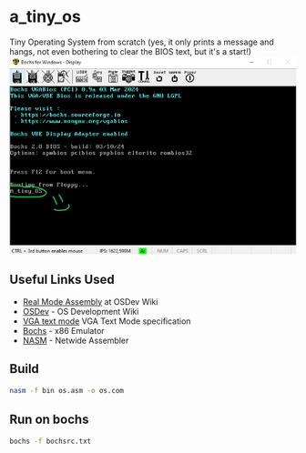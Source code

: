 # a_tiny_os

Tiny Operating System from scratch
(yes, it only prints a message and hangs, not even bothering to clear the BIOS text, but it's a start!)
![proof :)](./A_Tiny_OS.png)

## Useful Links Used

- [Real Mode Assembly](https://wiki.osdev.org/Real_mode_assembly_I) at OSDev Wiki
- [OSDev](https://wiki.osdev.org/Main_Page) - OS Development Wiki
- [VGA text mode](https://en.wikipedia.org/wiki/VGA_text_mode) VGA Text Mode specification
- [Bochs](http://bochs.sourceforge.net/) - x86 Emulator
- [NASM](https://www.nasm.us/) - Netwide Assembler

## Build

```bash
nasm -f bin os.asm -o os.com
```

## Run on bochs

```bash
bochs -f bochsrc.txt
```
